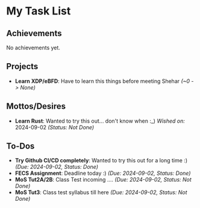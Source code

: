 
# My Task List

## Achievements
No achievements yet.

## Projects
- **Learn XDP/eBFD**: Have to learn this things before meeting Shehar *(~0 -> None)*

## Mottos/Desires
- **Learn Rust**: Wanted to try this out... don't know when :_) 
 *Wished on:* 2024-09-02 *(Status: Not Done)*

## To-Dos
- **Try Github CI/CD completely**: Wanted to try this out for a long time :) *(Due: 2024-09-02, Status: Done)*
- **FECS Assignment**: Deadline today :) *(Due: 2024-09-02, Status: Done)*
- **MoS Tut2A/2B**: Class Test incoming .... *(Due: 2024-09-02, Status: Not Done)*
- **MoS Tut3**: Class test syllabus till here *(Due: 2024-09-02, Status: Not Done)*
    